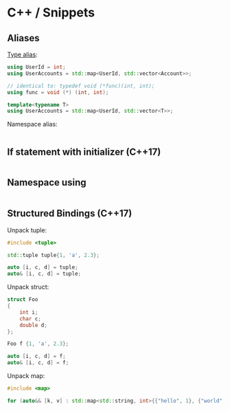 # C++ / Snippets

## Aliases

[Type alias](https://en.cppreference.com/w/cpp/language/type_alias):
```cpp
using UserId = int;
using UserAccounts = std::map<UserId, std::vector<Account>>;

// identical to: typedef void (*func)(int, int);
using func = void (*) (int, int);

template<typename T>
using UserAccounts = std::map<UserId, std::vector<T>>;
```

Namespace alias:
```cpp
```

## If statement with initializer (C++17)

```cpp
```

## Namespace using

```cpp
```

## Structured Bindings (C++17)

Unpack tuple:
```cpp
#include <tuple>

std::tuple tuple{1, 'a', 2.3};

auto [i, c, d] = tuple;
auto& [i, c, d] = tuple;
```

Unpack struct:
```cpp
struct Foo
{
    int i;
    char c;
    double d;
};

Foo f {1, 'a', 2.3};

auto [i, c, d] = f;
auto& [i, c, d] = f;
```

Unpack map:
```cpp
#include <map>

for (auto&& [k, v] : std::map<std::string, int>{{"hello", 1}, {"world", 2}}) ...
```
